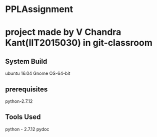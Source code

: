 # PPLAssignment

# project made by V Chandra Kant(IIT2015030) in git-classroom

## System Build

ubuntu 16.04 Gnome
OS-64-bit
## prerequisites

python-2.7.12
## Tools Used

python - 2.7.12
pydoc
